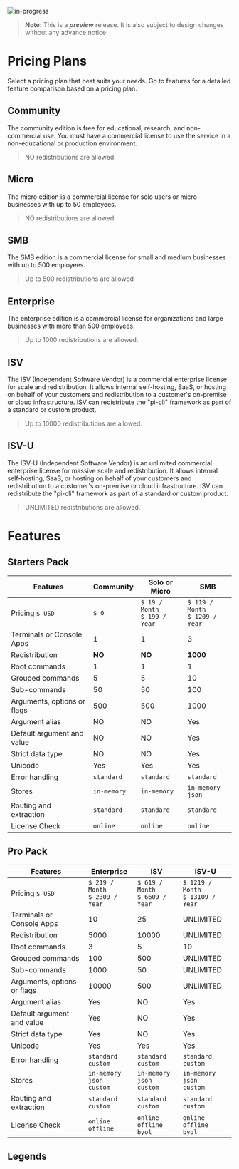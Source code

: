 ![in-progress](https://img.shields.io/badge/status-in--progress-yellow)

> **Note:** This is a ***preview*** release. It is also subject to design changes without any advance notice.

# Pricing Plans

Select a pricing plan that best suits your needs. Go to features for a detailed feature comparison based on a pricing plan.

## Community
The community edition is free for educational, research, and non-commercial use. You must have a commercial license to use the service in a non-educational or production environment. 

> NO redistributions are allowed.

## Micro
The micro edition is a commercial license for solo users or micro-businesses with up to 50 employees. 

> NO redistributions are allowed.

## SMB
The SMB edition is a commercial license for small and medium businesses with up to 500 employees.

> Up to 500 redistributions are allowed

## Enterprise
The enterprise edition is a commercial license for organizations and large businesses with more than 500 employees.

> Up to 1000 redistributions are allowed.

## ISV
The ISV (Independent Software Vendor) is a commercial enterprise license for scale and redistribution. It allows internal self-hosting, SaaS, or hosting on behalf of your customers and redistribution to a customer's on-premise or cloud infrastructure. ISV can redistribute the "pi-cli" framework as part of a standard or custom product.

> Up to 10000 redistributions are allowed.

## ISV-U
The ISV-U (Independent Software Vendor) is an unlimited commercial enterprise license for massive scale and redistribution. It allows internal self-hosting, SaaS, or hosting on behalf of your customers and redistribution to a customer's on-premise or cloud infrastructure. ISV can redistribute the "pi-cli" framework as part of a standard or custom product.

> UNLIMITED redistributions are allowed.


# Features

## Starters Pack
| Features                    | Community   | Solo or Micro  | SMB             |
|-----------------------------|-------------|----------------|-----------------|
| Pricing `$ USD`             | `$ 0`       | `$ 19 / Month`<br>`$ 199 / Year` | `$ 119 / Month`<br>`$ 1209 / Year` |
| Terminals or Console Apps   | 1           | 1              | 3               |
| Redistribution              | **NO**      | **NO**         | **1000**        |
| Root commands               | 1           | 1              | 1               |
| Grouped commands            | 5           | 5              | 10              |
| Sub-commands                | 50          | 50             | 100             |
| Arguments, options or flags | 500         | 500            | 1000            |
| Argument alias              | NO          | NO             | Yes             |
| Default argument and value  | NO          | NO             | Yes             |
| Strict data type            | NO          | NO             | Yes             |
| Unicode                     | Yes         | Yes            | Yes             |
| Error handling              | `standard`  | `standard`     | `standard`      |
| Stores                      | `in-memory` | `in-memory`    | `in-memory`<br>`json` |
| Routing and extraction      | `standard`  | `standard`     | `standard`      |
| License Check               | `online`    | `online`       | `online`        |

## Pro Pack
| Features                    | Enterprise      | ISV             | ISV-U            |
|-----------------------------|-----------------|-----------------|------------------|
| Pricing `$ USD`             | `$ 219 / Month`<br>`$ 2309 / Year` | `$ 619 / Month`<br>`$ 6609 / Year` | `$ 1219 / Month`<br>`$ 13109 / Year` |
| Terminals or Console Apps   | 10              | 25              | UNLIMITED        |
| Redistribution              | 5000            | 10000           | UNLIMITED        |
| Root commands               | 3               | 5               | 10               |
| Grouped commands            | 100             | 500             | UNLIMITED        |
| Sub-commands                | 1000            | 50              | UNLIMITED        |
| Arguments, options or flags | 10000           | 500             | UNLIMITED        |
| Argument alias              | Yes             | NO              | Yes              |
| Default argument and value  | Yes             | NO              | Yes              |
| Strict data type            | Yes             | NO              | Yes              |
| Unicode                     | Yes             | Yes             | Yes              |
| Error handling              | `standard`<br>`custom` | `standard`<br>`custom` | `standard`<br>`custom` |
| Stores                      | `in-memory`<br>`json`<br>`custom` | `in-memory`<br>`json`<br>`custom` | `in-memory`<br>`json`<br>`custom` |
| Routing and extraction      | `standard`<br>`custom` | `standard`<br>`custom` | `standard`<br>`custom` |
| License Check               | `online`<br>`offline` | `online`<br>`offline`<br>`byol` | `online`<br>`offline`<br>`byol` |

## Legends
